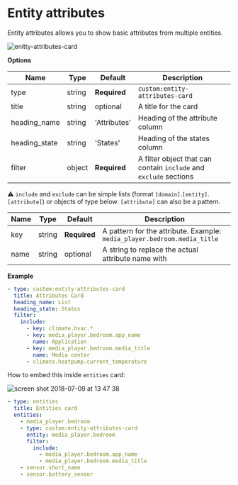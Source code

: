 # Entity attributes

Entity attributes allows you to show basic attributes from multiple entities.

![enitty-attributes-card](https://user-images.githubusercontent.com/7738048/42527876-8e9f1206-8482-11e8-9e19-b5ffbfbf8474.png)

**Options**

| Name | Type | Default | Description
| ---- | ---- | ------- | -----------
| type | string | **Required** | `custom:entity-attributes-card`
| title | string | optional | A title for the card
| heading_name | string | 'Attributes' | Heading of the attribute column
| heading_state | string | 'States' | Heading of the states column
| filter | object | **Required** | A filter object that can contain `include` and `exclude` sections

⚠️ `include` and `exclude` can be simple lists (format `[domain]`.`[entity]`.`[attribute]`) or objects of type below. `[attribute]` can also be a pattern.

| Name | Type | Default | Description
| ---- | ---- | ------- | -----------
| key | string | **Required** | A pattern for the attribute. Example: `media_player.bedroom.media_title`
| name | string | optional | A string to replace the actual attribute name with

**Example**

```yaml
- type: custom:entity-attributes-card
  title: Attributes Card
  heading_name: List
  heading_state: States
  filter:
    include:
      - key: climate.hvac.*
      - key: media_player.bedroom.app_name
        name: Application
      - key: media_player.bedroom.media_title
        name: Media center
      - climate.heatpump.current_temperature
```

How to embed this inside `entities` card:

![screen shot 2018-07-09 at 13 47 38](https://user-images.githubusercontent.com/7738048/42446481-1ac27c1e-837f-11e8-94e7-02ef35f2d853.png)

```yaml
- type: entities
  title: Entities card
  entities:
    - media_player.bedroom
    - type: custom:entity-attributes-card
      entity: media_player.bedroom
      filter:
        include:
          - media_player.bedroom.app_name
          - media_player.bedroom.media_title
    - sensor.short_name
    - sensor.battery_sensor
```
